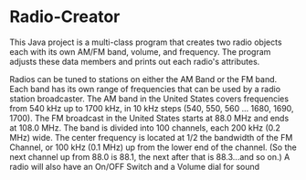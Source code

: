 # Radio-Creator
This Java project is a multi-class program that creates two radio objects each with its own AM/FM band, volume, and frequency.  The program adjusts these data members and prints out each radio's attributes.


Radios can be tuned to stations on either the AM Band or the FM band. Each band
has its own range of frequencies that can be used by a radio station broadcaster.
The AM band in the United States covers frequencies from 540 kHz up to 1700 kHz, in 10 kHz steps (540,
550, 560 ... 1680, 1690, 1700).
The FM broadcast in the United States starts at 88.0 MHz and ends at 108.0 MHz. The band is divided
into 100 channels, each 200 kHz (0.2 MHz) wide. The center frequency is located at 1/2 the bandwidth
of the FM Channel, or 100 kHz (0.1 MHz) up from the lower end of the channel. (So the next channel up
from 88.0 is 88.1, the next after that is 88.3...and so on.)
A radio will also have an On/OFF Switch and a Volume dial for sound
